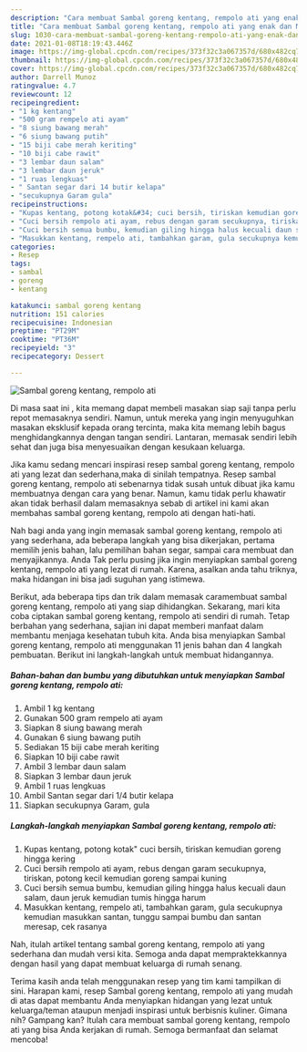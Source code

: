 ```yaml
---
description: "Cara membuat Sambal goreng kentang, rempolo ati yang enak dan Mudah Dibuat"
title: "Cara membuat Sambal goreng kentang, rempolo ati yang enak dan Mudah Dibuat"
slug: 1030-cara-membuat-sambal-goreng-kentang-rempolo-ati-yang-enak-dan-mudah-dibuat
date: 2021-01-08T18:19:43.446Z
image: https://img-global.cpcdn.com/recipes/373f32c3a067357d/680x482cq70/sambal-goreng-kentang-rempolo-ati-foto-resep-utama.jpg
thumbnail: https://img-global.cpcdn.com/recipes/373f32c3a067357d/680x482cq70/sambal-goreng-kentang-rempolo-ati-foto-resep-utama.jpg
cover: https://img-global.cpcdn.com/recipes/373f32c3a067357d/680x482cq70/sambal-goreng-kentang-rempolo-ati-foto-resep-utama.jpg
author: Darrell Munoz
ratingvalue: 4.7
reviewcount: 12
recipeingredient:
- "1 kg kentang"
- "500 gram rempelo ati ayam"
- "8 siung bawang merah"
- "6 siung bawang putih"
- "15 biji cabe merah keriting"
- "10 biji cabe rawit"
- "3 lembar daun salam"
- "3 lembar daun jeruk"
- "1 ruas lengkuas"
- " Santan segar dari 14 butir kelapa"
- "secukupnya Garam gula"
recipeinstructions:
- "Kupas kentang, potong kotak&#34; cuci bersih, tiriskan kemudian goreng hingga kering"
- "Cuci bersih rempolo ati ayam, rebus dengan garam secukupnya, tiriskan, potong kecil kemudian goreng sampai kuning"
- "Cuci bersih semua bumbu, kemudian giling hingga halus kecuali daun salam, daun jeruk kemudian tumis hingga harum"
- "Masukkan kentang, rempelo ati, tambahkan garam, gula secukupnya kemudian masukkan santan, tunggu sampai bumbu dan santan meresap, cek rasanya"
categories:
- Resep
tags:
- sambal
- goreng
- kentang

katakunci: sambal goreng kentang 
nutrition: 151 calories
recipecuisine: Indonesian
preptime: "PT29M"
cooktime: "PT36M"
recipeyield: "3"
recipecategory: Dessert

---
```



![Sambal goreng kentang, rempolo ati](https://img-global.cpcdn.com/recipes/373f32c3a067357d/680x482cq70/sambal-goreng-kentang-rempolo-ati-foto-resep-utama.jpg)

Di masa  saat ini , kita memang dapat membeli masakan siap saji tanpa perlu repot memasaknya sendiri. Namun, untuk mereka yang ingin menyuguhkan masakan eksklusif kepada orang tercinta, maka kita memang lebih bagus menghidangkannya dengan tangan sendiri. Lantaran, memasak sendiri lebih sehat dan juga bisa menyesuaikan dengan kesukaan keluarga.

Jika kamu sedang mencari inspirasi resep sambal goreng kentang, rempolo ati yang lezat dan sederhana,maka di sinilah tempatnya. Resep sambal goreng kentang, rempolo ati  sebenarnya tidak susah untuk dibuat jika kamu membuatnya dengan cara yang benar. Namun, kamu tidak perlu khawatir akan tidak berhasil dalam memasaknya 
sebab di artikel ini kami akan membahas sambal goreng kentang, rempolo ati dengan hati-hati.  



Nah bagi anda yang ingin memasak sambal goreng kentang, rempolo ati yang sederhana, ada beberapa langkah yang bisa dikerjakan, pertama memilih jenis bahan, lalu pemilihan bahan segar, sampai cara membuat dan menyajikannya. Anda Tak perlu pusing jika ingin menyiapkan sambal goreng kentang, rempolo ati yang lezat di rumah. Karena, asalkan anda  tahu triknya, maka hidangan ini bisa jadi suguhan yang istimewa.

Berikut, ada beberapa tips dan trik dalam memasak caramembuat sambal goreng kentang, rempolo ati yang siap dihidangkan. Sekarang, mari kita coba ciptakan sambal goreng kentang, rempolo ati sendiri di rumah. Tetap berbahan yang sederhana, sajian ini dapat memberi manfaat dalam membantu menjaga kesehatan tubuh kita. Anda bisa menyiapkan Sambal goreng kentang, rempolo ati menggunakan 11 jenis bahan dan 4 langkah pembuatan. Berikut ini langkah-langkah untuk membuat hidangannya.

<!--inarticleads1-->

##### Bahan-bahan dan bumbu yang dibutuhkan untuk menyiapkan Sambal goreng kentang, rempolo ati:

1. Ambil 1 kg kentang
1. Gunakan 500 gram rempelo ati ayam
1. Siapkan 8 siung bawang merah
1. Gunakan 6 siung bawang putih
1. Sediakan 15 biji cabe merah keriting
1. Siapkan 10 biji cabe rawit
1. Ambil 3 lembar daun salam
1. Siapkan 3 lembar daun jeruk
1. Ambil 1 ruas lengkuas
1. Ambil  Santan segar dari 1/4 butir kelapa
1. Siapkan secukupnya Garam, gula




<!--inarticleads2-->

##### Langkah-langkah menyiapkan Sambal goreng kentang, rempolo ati:

1. Kupas kentang, potong kotak&#34; cuci bersih, tiriskan kemudian goreng hingga kering
1. Cuci bersih rempolo ati ayam, rebus dengan garam secukupnya, tiriskan, potong kecil kemudian goreng sampai kuning
1. Cuci bersih semua bumbu, kemudian giling hingga halus kecuali daun salam, daun jeruk kemudian tumis hingga harum
1. Masukkan kentang, rempelo ati, tambahkan garam, gula secukupnya kemudian masukkan santan, tunggu sampai bumbu dan santan meresap, cek rasanya




Nah, itulah artikel tentang  sambal goreng kentang, rempolo ati  yang sederhana dan mudah versi kita. Semoga anda dapat mempraktekkannya dengan hasil yang dapat membuat keluarga di rumah senang. 

Terima kasih anda telah menggunakan resep yang tim kami tampilkan di sini. Harapan kami, resep  Sambal goreng kentang, rempolo ati yang mudah di atas dapat membantu Anda menyiapkan hidangan yang lezat untuk keluarga/teman ataupun menjadi inspirasi untuk berbisnis kuliner. Gimana nih? Gampang kan? Itulah cara membuat sambal goreng kentang, rempolo ati yang bisa Anda kerjakan di rumah. Semoga bermanfaat dan selamat mencoba!

